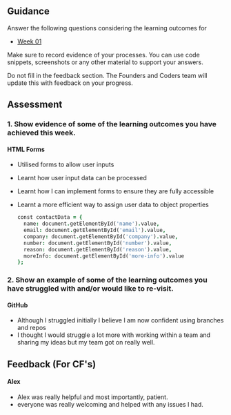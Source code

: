 ## Guidance
Answer the following questions considering the learning outcomes for
- [Week 01](https://learn.foundersandcoders.com/course/syllabus/developer/week01-project01-basics/learning-outcomes/)

Make sure to record evidence of your processes. You can use code snippets, screenshots or any other material to support your answers.

Do not fill in the feedback section. The Founders and Coders team will update this with feedback on your progress.

## Assessment
 ### 1. Show evidence of some of the learning outcomes you have achieved this week.
#### HTML Forms

* Utilised forms to allow user inputs
* Learnt how user input data can be processed
* Learnt how I can implement forms to ensure they are fully accessible
* Learnt a more efficient way to assign user data to object properties

  ``` j
  const contactData = {
    name: document.getElementById('name').value,
    email: document.getElementById('email').value,
    company: document.getElementById('company').value,
    number: document.getElementById('number').value,
    reason: document.getElementById('reason').value,
    moreInfo: document.getElementById('more-info').value
  };  
  ```


 ### 2. Show an example of some of the learning outcomes you have struggled with and/or would like to re-visit.
#### GitHub

* Although I struggled initially I believe I am now confident using branches and repos
* I thought I would struggle a lot more with working within a team and sharing my ideas but my team got on really well.

## Feedback (For CF's)
#### Alex

* Alex was really helpful and most importantly, patient.
* everyone was really welcoming and helped with any issues I had.

